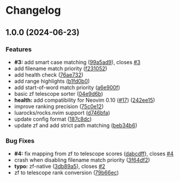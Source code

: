 # Changelog

## 1.0.0 (2024-06-23)


### Features

* **#3:** add smart case matching ([99a5ad9](https://github.com/natecraddock/telescope-zf-native.nvim/commit/99a5ad90046274774520b7cf62124826737ca0a1)), closes [#3](https://github.com/natecraddock/telescope-zf-native.nvim/issues/3)
* add filename match priority ([f231052](https://github.com/natecraddock/telescope-zf-native.nvim/commit/f23105263dfcb2b7dc4265a438f79a745e8d92b2))
* add health check ([76ae732](https://github.com/natecraddock/telescope-zf-native.nvim/commit/76ae732e4af79298cf3582ec98234ada9e466b58))
* add range highlights ([b1fd0b0](https://github.com/natecraddock/telescope-zf-native.nvim/commit/b1fd0b0a6e35c8b1cf0f2402db0e83d1406b4014))
* add start-of-word match priority ([a6e900f](https://github.com/natecraddock/telescope-zf-native.nvim/commit/a6e900ffad87c275bfd96153fe513f255a6af764))
* basic zf telescope sorter ([04e9d6b](https://github.com/natecraddock/telescope-zf-native.nvim/commit/04e9d6b303c14aa9cdcc84cec67dd1c40cbcb8ca))
* **health:** add compatibility for Neovim 0.10 ([#17](https://github.com/natecraddock/telescope-zf-native.nvim/issues/17)) ([242ee15](https://github.com/natecraddock/telescope-zf-native.nvim/commit/242ee15047e3400351982ef162301a898ec5cdda))
* improve ranking precision ([75c0e12](https://github.com/natecraddock/telescope-zf-native.nvim/commit/75c0e120b97f83fd37926d47032e9bf8b04396ac))
* luarocks/rocks.nvim support ([d746bfa](https://github.com/natecraddock/telescope-zf-native.nvim/commit/d746bfa8dfbd3273f894a1f00ba30cf87eec6511))
* update config format ([187c8dc](https://github.com/natecraddock/telescope-zf-native.nvim/commit/187c8dca42a1c37d732958ac94edecbca7ac7e83))
* update zf and add strict path matching ([beb34b6](https://github.com/natecraddock/telescope-zf-native.nvim/commit/beb34b6c48154ec117930180f257a5592606d48f))


### Bug Fixes

* **#4:** fix mapping from zf to telescope scores ([dabcdff](https://github.com/natecraddock/telescope-zf-native.nvim/commit/dabcdff0b26d0313f8a9add1e29193d5c030c7b5)), closes [#4](https://github.com/natecraddock/telescope-zf-native.nvim/issues/4)
* crash when disabling filename match priority ([3f64df2](https://github.com/natecraddock/telescope-zf-native.nvim/commit/3f64df2cb1e8c4a399154b21dabb2734a1afb8f1))
* **typo:** zf-native ([3db89a5](https://github.com/natecraddock/telescope-zf-native.nvim/commit/3db89a58be7fd036b96a0cbb59de2ea2b4df8e3c)), closes [#2](https://github.com/natecraddock/telescope-zf-native.nvim/issues/2)
* zf to telescope rank conversion ([79b66ec](https://github.com/natecraddock/telescope-zf-native.nvim/commit/79b66ecaf5119eb82b2f3c4a34623e7f70e9f0c2))
